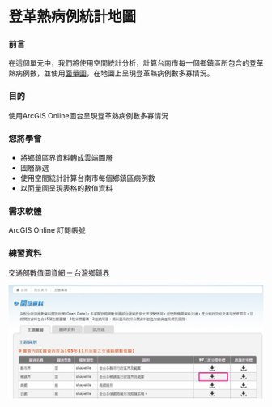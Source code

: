 # 登革熱病例統計地圖

### 前言

在這個單元中，我們將使用空間統計分析，計算台南市每一個鄉鎮區所包含的登革熱病例數，並使用[面量圖](http://www.all4you.com.tw/web3/vip/forum/studyclub/studyclub_content.asp?FrGroup=G&frno=1070)，在地圖上呈現登革熱病例數多寡情況。

### 目的

使用ArcGIS Online圖台呈現登革熱病例數多寡情況

### 您將學會

* 將鄉鎮區界資料轉成雲端圖層
* 圖層篩選
* 使用空間統計計算台南市每個鄉鎮區病例數
* 以面量圖呈現表格的數值資料

### 需求軟體

ArcGIS Online 訂閱帳號

### 練習資料

[交通部數值圖資網 ─ 台灣鄉鎮界](https://gist-map.motc.gov.tw/Complex/MapTopic)

![](/assets/ex02/image1.png)